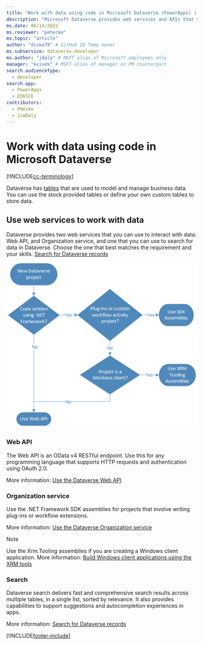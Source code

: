 ```yaml
---
title: "Work with data using code in Microsoft Dataverse (PowerApps) | Microsoft Docs" 
description: "Microsoft Dataverse provides web services and APIs that you can use to interact with your data." # 115-145 characters including spaces. This abstract displays in the search result.
ms.date: 06/14/2022
ms.reviewer: "pehecke"
ms.topic: "article"
author: "divka78" # GitHub ID Temp owner
ms.subservice: dataverse-developer
ms.author: "jdaly" # MSFT alias of Microsoft employees only
manager: "kvivek" # MSFT alias of manager or PM counterpart
search.audienceType: 
  - developer
search.app: 
  - PowerApps
  - D365CE
contributors:
  - PHecke
  - JimDaly
---
```

# Work with data using code in Microsoft Dataverse

[!INCLUDE[cc-terminology](includes/cc-terminology.md)]

Dataverse has [tables](entities.md) that are used to model and manage business data. You can use the stock provided tables or define your own custom tables to store data.

## Use web services to work with data

Dataverse provides two web services that you can use to interact with data: Web API, and Organization service, and one that you can use to search for data in Dataverse. Choose the one that best matches the requirement and your skills. [Search for Dataverse records](search/overview.md)

![Flow diagram to choose web service.](media/whentousewebapi.png)

### Web API

The Web API is an OData v4 RESTful endpoint. Use this for any programming language that supports HTTP requests and authentication using OAuth 2.0.

More information: [Use the Dataverse Web API](webapi/overview.md) 

### Organization service

Use the .NET Framework SDK assemblies for projects that involve writing plug-ins or workflow extensions.

More information: [Use the Dataverse Organization service](org-service/overview.md)

> [!NOTE]
> Use the Xrm.Tooling assemblies if you are creating a Windows client application. More information: [Build Windows client applications using the XRM tools](xrm-tooling/build-windows-client-applications-xrm-tools.md)

### Search

Dataverse search delivers fast and comprehensive search results across multiple tables, in a single list, sorted by relevance. It also provides capabilities to support suggestions and autocompletion experiences in apps.

More information: [Search for Dataverse records](search/overview.md)

[!INCLUDE[footer-include](../../includes/footer-banner.md)]